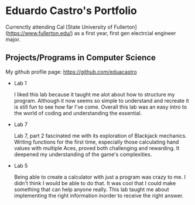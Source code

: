# Eduardo Castro's Portfolio 

Currenctly attending Cal [State University of Fullerton] (https://www.fullerton.edu/) as a first year, first gen electrcial engineer major.

## Projects/Programs in Computer Science 

My github profile page: https://github.com/eduacastro

* Lab 1

   I liked this lab because it taught me alot about how to structure my program. Although it now seems so simple to understand and recreate it is still fun to see how far I've come. Overall this lab was an easy intro to the world of coding and understanding the essential.

* Lab 7

  Lab 7, part 2 fascinated me with its exploration of Blackjack mechanics. Writing functions for the first time, especially those calculating hand values with multiple Aces, proved both challenging and rewarding. It deepened my understanding of the game's complexities.
 
* Lab 5

   Being able to create a calculator with just a program was crazy to me. I didn't think I would be able to do that. It was cool that I could make something that can help anyone really. This lab taught me about implementing the right information inorder to receive the right answer.


